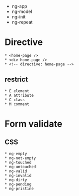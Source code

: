 * ng-app
* ng-model
* ng-init
* ng-repeat


# Directive

    * <home-page /> 
    * <div home-page /> 
    * <!-- directive: home-page -->

## restrict
    * E element
    * A attribute
    * C class
    * M comment

# Form validate

## CSS
    * ng-empty
    * ng-not-empty
    * ng-touched
    * ng-untouched
    * ng-valid
    * ng-invalid
    * ng-dirty
    * ng-pending
    * ng-pristine